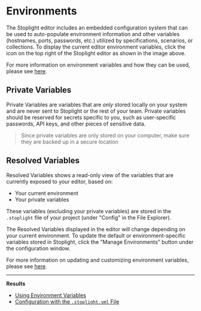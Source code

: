 # Environments

<!--(FIXME - SHOW CLICKING BETWEEN DIFFERENT ENVIRONMENTS)-->

The Stoplight editor includes an embedded configuration system that can be used
to auto-populate environment information and other variables (hostnames, ports,
passwords, etc.) utilized by specifications, scenarios, or collections. To
display the current editor environment variables, click the icon on the top
right of the Stoplight editor as shown in the image above.

<!--(FIXME - SHOW SCREENSHOT OF THE ENVIRONMENTS WINDOW)-->

For more information on environment variables and how they can be used, please
see [here](../testing/variables-environment.md).

## Private Variables

Private Variables are variables that are _only_ stored locally on your system
and are never sent to Stoplight or the rest of your team. Private variables
should be reserved for secrets specific to you, such as user-specific passwords,
API keys, and other pieces of sensitive data.

> Since private variables are only stored on your computer, make sure they are
  backed up in a secure location

## Resolved Variables

Resolved Variables shows a read-only view of the variables that are currently
exposed to your editor, based on:

* Your current environment
* Your private variables

These variables (excluding your private variables) are stored in the
`.stoplight` file of your project (under "Config" in the File Explorer). 

The Resolved Variables displayed in the editor will change depending on your
current environment. To update the default or environment-specific variables
stored in Stoplight, click the "Manage Environments" button under the
configuration window.

<!--(FIXME - SHOW GIF OF CLICKING MANAGE ENVIRONMENTS BUTTON)-->

For more information on updating and customizing environment variables, please
see [here](./editor-configuration.md#environments).

***

**Results**

* [Using Environment Variables](../testing/variables-environment.md)
* [Configuration with the `.stoplight.yml` File](./editor-configuration.md#environments)
